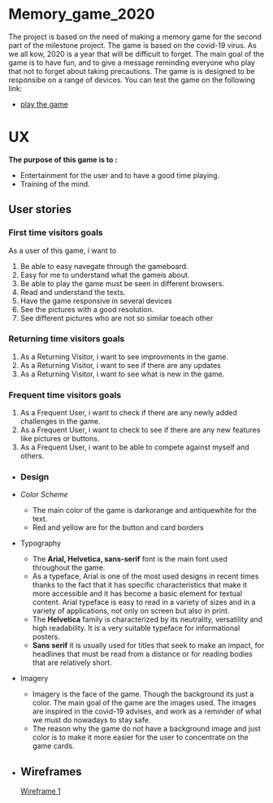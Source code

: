 # Memory_game_2020
The project is based on the need of making a memory game for the second part of the milestone project. The game is based on the covid-19 virus. As we all kow, 2020 is a year that will be difficult to forget. 
The main goal of the game is to have fun, and to give a message reminding everyone who play that not to forget about taking precautions.
The game is is designed to be responsibe on a range of devices. 
You can test the game on the following link:

+ [play the game](https://pretro.github.io/Memory_game_2020/) 

# __UX__

__The purpose of this game is to :__

+ Entertainment for the user and to have a good time playing.
+ Training of the mind.

## __User stories__

### First time visitors goals
As a user of this game, i want to

1. Be able to easy navegate through the gameboard.
2. Easy for me to understand what the gameis about.
3. Be able to play the game must be seen in different browsers.
4. Read and understand the texts.
5. Have the game responsive in several devices
6. See the pictures with a good resolution.
7. See different pictures who are not so similar toeach other

### Returning time visitors goals
1. As a Returning Visitor, i want to see improvments in the game.
2. As a Returning Visitor, i want to see if there are any updates
3. As a Returning Visitor, i want to see what is new in the game.

### Frequent time visitors goals
1. As a Frequent User, i want to check if there are any newly added challenges in the game.
2. As a Frequent User, i want to check to see if there are any new features like pictures or buttons.
3. As a Frequent User, i want to be able to compete against myself and others.

+ ### Design
* _Color Scheme_
    * The main color of the game is darkorange and antiquewhite for the text.
    * Red and yellow are for the button and card borders

* Typography
    * The **Arial, Helvetica, sans-serif** font is the main font used throughout the game.
    * As a typeface, Arial is one of the most used designs in recent times thanks to the fact that it has specific characteristics that make it more accessible and it has become a basic element for textual content.
    Arial typeface is easy to read in a variety of sizes and in a variety of applications, not only on screen but also in print.
    * The **Helvetica** family is characterized by its neutrality, versatility and high readability. It is a very suitable typeface for informational posters.
    * **Sans serif** it is usually used for titles that seek to make an impact, for headlines that must be read from a distance or for reading bodies that are relatively short.
    
* Imagery
    * Imagery is the face of the game. Though the background its just a color. The main goal of the game are the images used. The images are inspired in the covid-19 advises, and work as a reminder of what we must do nowadays to stay safe. 
    * The reason why the game do not have a background image and just color is to make it more easier for the user to concentrate on the game cards.    

* ## Wireframes ##

    [Wireframe 1](wireframe/Memory_game.png)